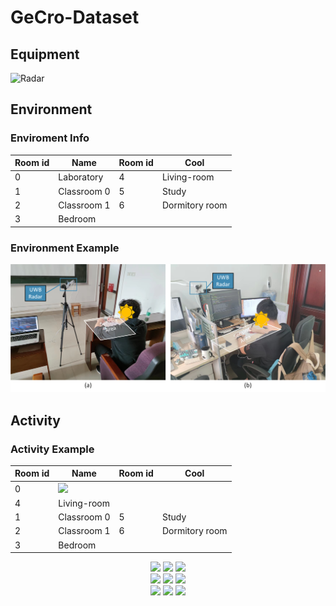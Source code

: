 # GeCro-Dataset

## Equipment
![Radar](fig/radar.jpg "UWB Radar")
## Environment
### Enviroment Info
 Room id  |      Name       |  Room id |  Cool |
------|------------|------|------|
 0 |  Laboratory | 4 | Living-room |
 1 |    Classroom 0   |   5 | Study |
 2 | Classroom 1 |    6 |   Dormitory room |
 3 | Bedroom |     |     |
### Environment Example
![Environment](fig/environment.png "Environment")

## Activity
### Activity Example
 Room id  |      Name       |  Room id |  Cool |
------|------------|------|------|
 0 |  <img src="gif/0_writing.gif" width=00/>
 | 4 | Living-room |
 1 |    Classroom 0   |   5 | Study |
 2 | Classroom 1 |    6 |   Dormitory room |
 3 | Bedroom |     |     |

<center class="half">
<img src="blob/main/gif/0_writing.gif" width=00/>
<img src="blob/main/gif/1_using_mobile_phone.gif" width=200/>
<img src="blob/main/gif/2_typing.gif" width=200/>

</center>
<center class="half">
<img src="https://github.com/asyu17/GeCro-Dataset/blob/main/gif/3_reading.gif" width=200/>
<img src="blob/main/gif/4_dringking.gif" width=00/>
<img src="blob/main/gif/5_bending_over_the_desk.gif" width=200/>
</center>
<center class="half">
<img src="blob/main/gif/6_raising_hands.gif" width=200/>
<img src="blob/main/gif/7_standing_up.gif" width=200/>
<img src="blob/main/gif/8_sitting_down.gif" width=200/>
</center>

